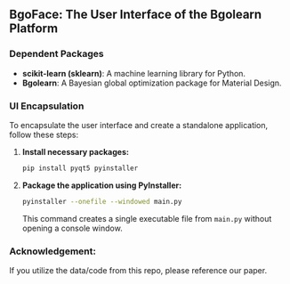 ## BgoFace: The User Interface of the Bgolearn Platform

### Dependent Packages
- **scikit-learn (sklearn)**: A machine learning library for Python.
- **Bgolearn**: A Bayesian global optimization package for Material Design.

### UI Encapsulation
To encapsulate the user interface and create a standalone application, follow these steps:

1. **Install necessary packages:**
   ```bash
   pip install pyqt5 pyinstaller
   ```

2. **Package the application using PyInstaller:**
   ```bash
   pyinstaller --onefile --windowed main.py
   ```
   This command creates a single executable file from `main.py` without opening a console window.

   
### Acknowledgement:
If you utilize the data/code from this repo, please reference our paper.
